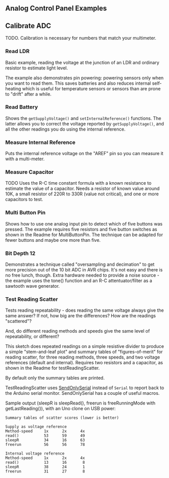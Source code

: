 ## Analog Control Panel Examples


## Calibrate ADC

TODO.  Calibration is necessary for numbers that match your multimeter.

### Read LDR

Basic example, reading the voltage at the junction of an LDR and ordinary resistor to estimate light level.

The example also demonstrates pin powering: powering sensors only when you want to read them. This saves batteries and also reduces internal self-heating which is useful for temperature sensors or sensors than are prone to "drift" after a while.

### Read Battery

Shows the `getSupplyVoltage()` and `setInternalReference()` functions. The latter allows you to correct the voltage reported by `getSupplyVoltage()`, and all the other readings you do using the internal reference.

### Measure Internal Reference

Puts the internal reference voltage on the "AREF" pin so you can measure it with a multi-meter.

### Measure Capacitor

TODO Uses the R-C time constant formula with a known resistance to estimate the value of a capacitor. Needs a resistor of known value around 10K, a small resistor of 220R to 330R (value not critical), and one or more capacitors to test.

### Multi Button Pin

Shows how to use one analog input pin to detect which of five buttons was pressed. The example requires five resistors and five button switches as shown in the Readme for MultiButtonPin. The technique can be adapted for fewer buttons and maybe one more than five.

### Bit Depth 12

Demonstrates a technique called "oversampling and decimation" to get more precision out of the 10 bit ADC in AVR chips. It's not easy and there is no free lunch, though. Extra hardware needed to provide a noise source - the example uses the tone() function and an R-C attentuator/filter as a sawtooth wave generator.

### Test Reading Scatter

Tests reading repeatability - does reading the same voltage always give the same answer? If not, how big are the differences? How are the readings "scattered"?

And, do different reading methods and speeds give the same level of repeatability, or different?

This sketch does repeated readings on a simple resistive divider to produce a simple "stem-and-leaf plot" and  summary tables of "figures-of-merit" for reading scatter, for three reading methods, three speeds, and two voltage references (default and internal). Requires two resistors and a capacitor, as shown in the Readme for testReadingScatter.

By default only the summary tables are printed.

TestReadingScatter uses [SendOnlySerial](https://github.com/gvp-257/SendOnlySerial) instead of `Serial` to report back to the Arduino serial monitor. SendOnlySerial has a couple of useful macros.

Sample output (sleepR is sleepRead(), freerun is freeRunningMode with getLastReading()), with an Uno clone on USB power:

    Summary tables of scatter scores (lower is better)

    Supply as voltage reference
    Method-speed     1x      2x      4x
    read()           53      59      49
    sleepR           34      16      63
    freerun          56      56      78

    Internal voltage reference
    Method-speed     1x      2x      4x
    read()           13      16       8
    sleepR           38      24       1
    freerun          31      27       8

